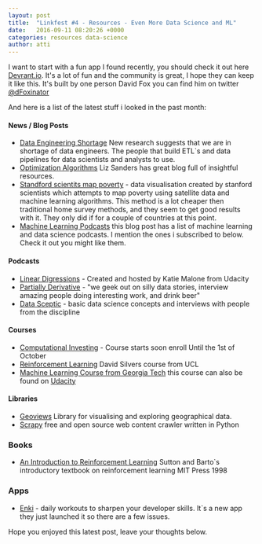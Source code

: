```yaml
---
layout: post
title:  "Linkfest #4 - Resources - Even More Data Science and ML"
date:   2016-09-11 08:20:26 +0000
categories: resources data-science
author: atti
---
```


I want to start with a fun app I found recently, you should check it out here [Devrant.io](https://www.devrant.io/feed/recent). 
It's a lot of fun and the community is great, I hope they can keep it like this.
It's built by one person David Fox you can find him on twitter [@dFoxinator](https://twitter.com/dfoxinator)


And here is a list of the latest stuff i looked in the past month:

#### News / Blog Posts

* [Data Engineering Shortage](https://blog.stitchdata.com/new-research-were-in-the-middle-of-a-data-engineering-talent-shortage-bdd59673608c#.ejh1mbiwf) 
New research suggests that we are in shortage of data engineers. The people that build ETL`s and data pipelines for data scientists and analysts to use.
* [Optimization Algorithms](http://www.lizsander.com/programming/2015/08/04/Heuristic-Search-Algorithms.html) Liz Sanders has great blog full of insightful resources.
* [Standford scientits map poverty](http://news.stanford.edu/2016/08/18/combining-satellite-data-machine-learning-to-map-poverty/) - 
data visualisation created by stanford scientists which attempts to map poverty using satellite data and machine learning algorithms.
This method is a lot cheaper then traditional home survey methods, and they seem to get good results with it. They only did if for a couple of countries at this point.
* [Machine Learning Podcasts](http://www.iamwire.com/2016/08/the-7-best-data-science-and-machine-learning-podcasts/140931) this blog post has a list of machine learning and data science podcasts.
I mention the ones i subscribed to below. Check it out you might like them.


#### Podcasts

* [Linear Digressions](https://itunes.apple.com/us/podcast/linear-digressions/id941219323) - Created and hosted by Katie Malone from Udacity
* [Partially Derivative](http://partiallyderivative.com/) - "we geek out on silly data stories, interview amazing people doing interesting work, and drink beer"
* [Data Sceptic](http://dataskeptic.com/) - basic data science concepts and interviews with people from the discipline


#### Courses

* [Computational Investing](https://www.coursera.org/learn/computational-investing) - Course starts soon enroll Until the 1st of October
* [Reinforcement Learning](http://www0.cs.ucl.ac.uk/staff/d.silver/web/Teaching.html) David Silvers course from UCL
* [Machine Learning Course from Georgia Tech](http://www.omscs.gatech.edu/cs-7641-machine-learning/) this course can also be found on [Udacity](https://udacity.com)


#### Libraries

* [Geoviews](https://www.continuum.io/blog/developer-blog/introducing-geoviews?utm_campaign=Exploratory%2BMissions&utm_medium=web&utm_source=Exploratory_Missions) Library for visualising and exploring geographical data.
* [Scrapy](https://scrapy.org/) free and open source web content crawler written in Python

### Books

* [An Introduction to Reinforcement Learning](https://webdocs.cs.ualberta.ca/~sutton/book/the-book.html) Sutton and Barto`s introductory textbook on reinforcement learning MIT Press 1998

### Apps

* [Enki](https://enki.com/) - daily workouts to sharpen your developer skills. It`s a new app they just launched it so there are a few issues.


Hope you enjoyed this latest post, leave your thoughts below.
